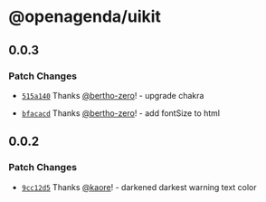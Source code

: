 # @openagenda/uikit

## 0.0.3

### Patch Changes

- [`515a140`](https://github.com/OpenAgenda/oa/commit/515a140a8f56cebbe654a85afb3de2b6098322a3) Thanks [@bertho-zero](https://github.com/bertho-zero)! - upgrade chakra

- [`bfacacd`](https://github.com/OpenAgenda/oa/commit/bfacacdfb0d37bf82be9241e9690265db4a59a2e) Thanks [@bertho-zero](https://github.com/bertho-zero)! - add fontSize to html

## 0.0.2

### Patch Changes

- [`9cc12d5`](https://github.com/OpenAgenda/oa/commit/9cc12d5d9ae2d722b793dc2287423ca6da1a4e4f) Thanks [@kaore](https://github.com/kaore)! - darkened darkest warning text color

